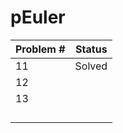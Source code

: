 # pEuler

| Problem # | Status |
| --------- | ------ |
| 11        | Solved |
| 12        |        |
| 13        |        |
|           |        |
|           |        |
|           |        |
|           |        |